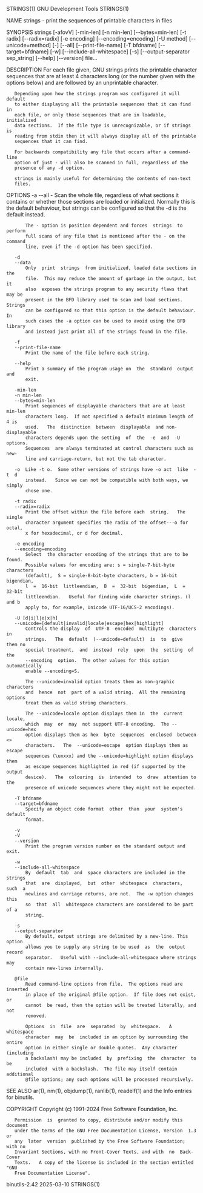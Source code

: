 STRINGS(1)                   GNU Development Tools                  STRINGS(1)

NAME
       strings - print the sequences of printable characters in files

SYNOPSIS
       strings [-afovV] [-min-len]
               [-n min-len] [--bytes=min-len]
               [-t radix] [--radix=radix]
               [-e encoding] [--encoding=encoding]
               [-U method] [--unicode=method]
               [-] [--all] [--print-file-name]
               [-T bfdname] [--target=bfdname]
               [-w] [--include-all-whitespace]
               [-s] [--output-separator sep_string]
               [--help] [--version] file...

DESCRIPTION
       For each file given, GNU strings prints the printable character
       sequences that are at least 4 characters long (or the number given with
       the options below) and are followed by an unprintable character.

       Depending upon how the strings program was configured it will default
       to either displaying all the printable sequences that it can find in
       each file, or only those sequences that are in loadable, initialized
       data sections.  If the file type is unrecognizable, or if strings is
       reading from stdin then it will always display all of the printable
       sequences that it can find.

       For backwards compatibility any file that occurs after a command-line
       option of just - will also be scanned in full, regardless of the
       presence of any -d option.

       strings is mainly useful for determining the contents of non-text
       files.

OPTIONS
       -a
       --all
       -   Scan  the  whole  file,  regardless of what sections it contains or
           whether those sections are loaded or initialized.  Normally this is
           the default behaviour, but strings can be configured so that the -d
           is the default instead.

           The - option is position dependent and forces  strings  to  perform
           full scans of any file that is mentioned after the - on the command
           line, even if the -d option has been specified.

       -d
       --data
           Only  print  strings  from initialized, loaded data sections in the
           file.  This may reduce the amount of garbage in the output, but  it
           also  exposes the strings program to any security flaws that may be
           present in the BFD library used to scan and load sections.  Strings
           can be configured so that this option is the default behaviour.  In
           such cases the -a option can be used to avoid using the BFD library
           and instead just print all of the strings found in the file.

       -f
       --print-file-name
           Print the name of the file before each string.

       --help
           Print a summary of the program usage on  the  standard  output  and
           exit.

       -min-len
       -n min-len
       --bytes=min-len
           Print sequences of displayable characters that are at least min-len
           characters long.  If not specified a default minimum length of 4 is
           used.   The  distinction  between  displayable  and non-displayable
           characters depends upon the setting  of  the  -e  and  -U  options.
           Sequences  are always terminated at control characters such as new-
           line and carriage-return, but not the tab character.

       -o  Like -t o.  Some other versions of strings have -o act  like  -t  d
           instead.   Since we can not be compatible with both ways, we simply
           chose one.

       -t radix
       --radix=radix
           Print the offset within the file before each  string.   The  single
           character argument specifies the radix of the offset---o for octal,
           x for hexadecimal, or d for decimal.

       -e encoding
       --encoding=encoding
           Select  the character encoding of the strings that are to be found.
           Possible values for encoding are: s = single-7-bit-byte  characters
           (default),  S = single-8-bit-byte characters, b = 16-bit bigendian,
           l  =  16-bit  littleendian,  B  =  32-bit  bigendian,  L  =  32-bit
           littleendian.   Useful for finding wide character strings. (l and b
           apply to, for example, Unicode UTF-16/UCS-2 encodings).

       -U [d|i|l|e|x|h]
       --unicode=[default|invalid|locale|escape|hex|highlight]
           Controls the display  of  UTF-8  encoded  multibyte  characters  in
           strings.   The  default  (--unicode=default)  is  to  give  them no
           special treatment,  and  instead  rely  upon  the  setting  of  the
           --encoding  option.  The other values for this option automatically
           enable --encoding=S.

           The --unicode=invalid option treats them as non-graphic  characters
           and  hence  not  part of a valid string.  All the remaining options
           treat them as valid string characters.

           The --unicode=locale option displays them in  the  current  locale,
           which  may  or  may  not support UTF-8 encoding.  The --unicode=hex
           option displays them as hex  byte  sequences  enclosed  between  <>
           characters.   The  --unicode=escape  option displays them as escape
           sequences (\uxxxx) and the --unicode=highlight option displays them
           as escape sequences highlighted in red (if supported by the  output
           device).   The  colouring  is  intended  to  draw  attention to the
           presence of unicode sequences where they might not be expected.

       -T bfdname
       --target=bfdname
           Specify an object code format  other  than  your  system's  default
           format.

       -v
       -V
       --version
           Print the program version number on the standard output and exit.

       -w
       --include-all-whitespace
           By  default  tab  and  space characters are included in the strings
           that  are  displayed,  but  other  whitespace  characters,  such  a
           newlines and carriage returns, are not.  The -w option changes this
           so  that  all  whitespace characters are considered to be part of a
           string.

       -s
       --output-separator
           By default, output strings are delimited by a new-line. This option
           allows you to supply any string to be used  as  the  output  record
           separator.   Useful with --include-all-whitespace where strings may
           contain new-lines internally.

       @file
           Read command-line options from file.  The options read are inserted
           in place of the original @file option.  If file does not exist,  or
           cannot  be read, then the option will be treated literally, and not
           removed.

           Options  in  file  are  separated  by  whitespace.   A   whitespace
           character  may  be  included in an option by surrounding the entire
           option in either single or double quotes.  Any character (including
           a backslash) may be included  by  prefixing  the  character  to  be
           included  with a backslash.  The file may itself contain additional
           @file options; any such options will be processed recursively.

SEE ALSO
       ar(1), nm(1), objdump(1), ranlib(1), readelf(1) and  the  Info  entries
       for binutils.

COPYRIGHT
       Copyright (c) 1991-2024 Free Software Foundation, Inc.

       Permission  is  granted to copy, distribute and/or modify this document
       under the terms of the GNU Free Documentation License, Version  1.3  or
       any  later  version  published by the Free Software Foundation; with no
       Invariant Sections, with no Front-Cover Texts, and with  no  Back-Cover
       Texts.   A copy of the license is included in the section entitled "GNU
       Free Documentation License".

binutils-2.42                     2025-03-10                        STRINGS(1)
